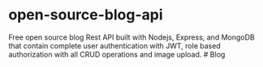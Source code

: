 # open-source-blog-api
Free open source blog Rest API built with Nodejs, Express, and MongoDB that contain complete user authentication with JWT, role based authorization with all CRUD operations and image upload. 
#   B l o g  
 